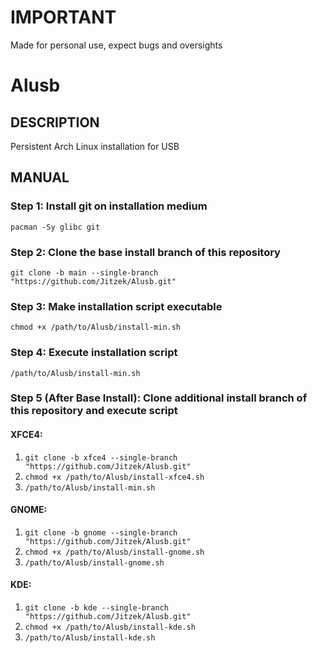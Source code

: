 # IMPORTANT
Made for personal use, expect bugs and oversights

# Alusb

## DESCRIPTION
Persistent Arch Linux installation for USB

## MANUAL
### Step 1: Install git on installation medium
`pacman -Sy glibc git`<br>

### Step 2: Clone the base install branch of this repository
`git clone -b main --single-branch "https://github.com/Jitzek/Alusb.git"`

### Step 3: Make installation script executable
`chmod +x /path/to/Alusb/install-min.sh`

### Step 4: Execute installation script
`/path/to/Alusb/install-min.sh`

### Step 5 (After Base Install): Clone additional install branch of this repository and execute script
#### XFCE4:
1. `git clone -b xfce4 --single-branch "https://github.com/Jitzek/Alusb.git"`
2. `chmod +x /path/to/Alusb/install-xfce4.sh`
3. `/path/to/Alusb/install-min.sh`

#### GNOME:
1. `git clone -b gnome --single-branch "https://github.com/Jitzek/Alusb.git"`
2. `chmod +x /path/to/Alusb/install-gnome.sh`
3. `/path/to/Alusb/install-gnome.sh`

#### KDE:
1. `git clone -b kde --single-branch "https://github.com/Jitzek/Alusb.git"`
2. `chmod +x /path/to/Alusb/install-kde.sh`
3. `/path/to/Alusb/install-kde.sh`

